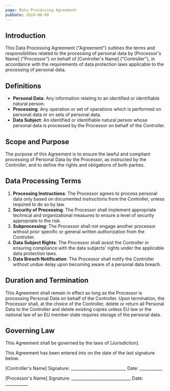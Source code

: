 ```yaml
---
page: Data Processing Agreement
pubDate: 2024-00-00
---
```


## Introduction

This Data Processing Agreement ("Agreement") outlines the terms and responsibilities related to the processing of personal data by [Processor's Name] ("Processor") on behalf of [Controller's Name] ("Controller"), in accordance with the requirements of data protection laws applicable to the processing of personal data.

## Definitions

- **Personal Data**: Any information relating to an identified or identifiable natural person.
- **Processing**: Any operation or set of operations which is performed on personal data or on sets of personal data.
- **Data Subject**: An identified or identifiable natural person whose personal data is processed by the Processor on behalf of the Controller.

## Scope and Purpose

The purpose of this Agreement is to ensure the lawful and compliant processing of Personal Data by the Processor, as instructed by the Controller, and to define the rights and obligations of both parties.

## Data Processing Terms

1. **Processing Instructions**: The Processor agrees to process personal data only based on documented instructions from the Controller, unless required to do so by law.
2. **Security of Processing**: The Processor shall implement appropriate technical and organizational measures to ensure a level of security appropriate to the risk.
3. **Subprocessing**: The Processor shall not engage another processor without prior specific or general written authorization from the Controller.
4. **Data Subject Rights**: The Processor shall assist the Controller in ensuring compliance with the data subjects' rights under the applicable data protection laws.
5. **Data Breach Notification**: The Processor shall notify the Controller without undue delay upon becoming aware of a personal data breach.

## Duration and Termination

This Agreement shall remain in effect as long as the Processor is processing Personal Data on behalf of the Controller. Upon termination, the Processor shall, at the choice of the Controller, delete or return all Personal Data to the Controller and delete existing copies unless EU law or the national law of an EU member state requires storage of the personal data.

## Governing Law

This Agreement shall be governed by the laws of [Jurisdiction].



This Agreement has been entered into on the date of the last signature below.

[Controller's Name] Signature: ___________________________ Date: ___________

[Processor's Name] Signature: _____________________________ Date: ___________